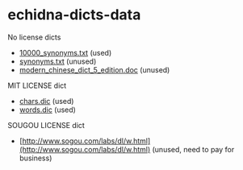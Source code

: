 echidna-dicts-data
==================

No license dicts

* [10000_synonyms.txt](http://ishare.iask.sina.com.cn/f/14164101.html) (used)
* [synonyms.txt](http://ishare.iask.sina.com.cn/f/15171861.html) (unused)
* [modern_chinese_dict_5_edition.doc](http://ishare.iask.sina.com.cn/f/20263056.html) (unused)

MIT LICENSE dict

* [chars.dic](https://github.com/pluskid/rmmseg-cpp/blob/master/data/chars.dic) (used)
* [words.dic](https://github.com/pluskid/rmmseg-cpp/blob/master/data/words.dic) (used)

SOUGOU LICENSE dict

* [http://www.sogou.com/labs/dl/w.html](http://www.sogou.com/labs/dl/w.html) (unused, need to pay for business)
